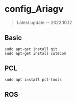 # config_Ariagv
> Latest update  --  2022.10.12
## Basic
```
sudo apt-get install git
sudo apt-get install cutecom
```
## PCL
```
sudo apt install pcl-tools
```
## ROS
